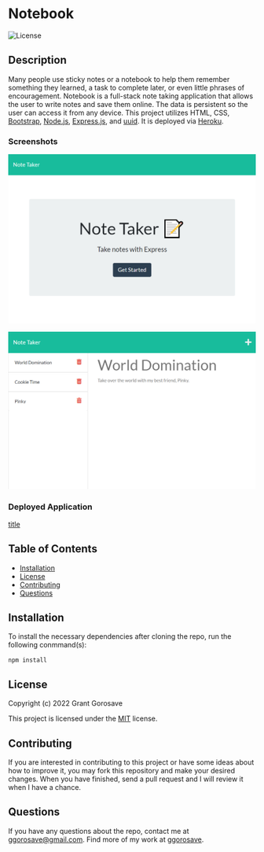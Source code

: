 # Notebook
![License](https://img.shields.io/badge/License-MIT-blue)

## Description
Many people use sticky notes or a notebook to help them remember something they learned, a task to complete later, or even little phrases of encouragement. Notebook is a full-stack note taking application that allows the user to write notes and save them online. The data is persistent so the user can access it from any device. This project utilizes HTML, CSS, [Bootstrap](https://getbootstrap.com/docs/5.2/getting-started/introduction/), [Node.js](https://nodejs.org/en/), [Express.js](https://expressjs.com/), and [uuid](https://www.npmjs.com/package/uuid). It is deployed via [Heroku](https://dashboard.heroku.com/apps).

### Screenshots
![Notebook Homepage](./public/assets/images/notebook_hp.png)

![Notebook Notes](./public/assets/images/notebook_notes.png)

### Deployed Application

[title](https://www.example.com)

## Table of Contents 

- [Installation](#installation)
- [License](#license)
- [Contributing](#contributing)
- [Questions](#questions)

## Installation

To install the necessary dependencies after cloning the repo, run the following conmmand(s):
  
```
npm install
```


## License

Copyright (c) 2022 Grant Gorosave

This project is licensed under the 	[MIT](https://github.com/ggorosave/Notebook/blob/main/LICENSE) license.

## Contributing

If you are interested in contributing to this project or have some ideas about how to improve it, you may fork this repository and make your desired changes. When you have finished, send a pull request and I will review it when I have a chance. 


## Questions

If you have any questions about the repo, contact me at [ggorosave@gmail.com](mailto:ggorosave@gmail.com). Find more of my work at [ggorosave](https://https://github.com/ggorosave).
